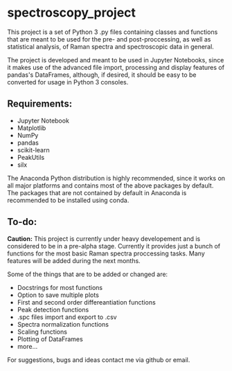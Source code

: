 # spectroscopy_project

This project is a set of Python 3 .py files containing classes and functions
that are meant to be used for the pre- and post-proccessing, as well as
statistical analysis, of Raman spectra and spectroscopic data in general.

The project is developed and meant to be used in Jupyter Notebooks, since it
makes use of the advanced file import, processing and display features of
pandas's DataFrames, although, if desired, it should be easy to be converted
for usage in Python 3 consoles.

## Requirements:

- Jupyter Notebook
- Matplotlib
- NumPy
- pandas
- scikit-learn
- PeakUtils
- silx

The Anaconda Python distribution is highly recommended, since it works on all
major platforms and contains most of the above packages by default. The
packages that are not contained by default in Anaconda is recommended to be
installed using conda.

## To-do:

**Caution:** This project is currently under heavy developement and is
considered to be in a pre-alpha stage. Currently it provides just a bunch of
functions for the most basic Raman spectra proccessing tasks. Many features
will be added during the next months.

Some of the things that are to be added or changed are:

- Docstrings for most functions
- Option to save multiple plots
- First and second order differeantiation functions
- Peak detection functions
- .spc files import and export to .csv
- Spectra normalization functions
- Scaling functions
- Plotting of DataFrames
- more...

For suggestions, bugs and ideas contact me via github or email.